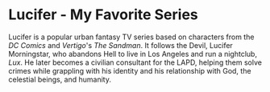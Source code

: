 # **Lucifer** - My Favorite Series

Lucifer is a popular urban fantasy TV series based on characters from the *DC Comics* and *Vertigo*'s *The Sandman*. It follows the Devil, Lucifer Morningstar, who abandons Hell to live in Los Angeles and run a nightclub, *Lux*. He later becomes a civilian consultant for the LAPD, helping them solve crimes while grappling with his identity and his relationship with God, the celestial beings, and humanity.



